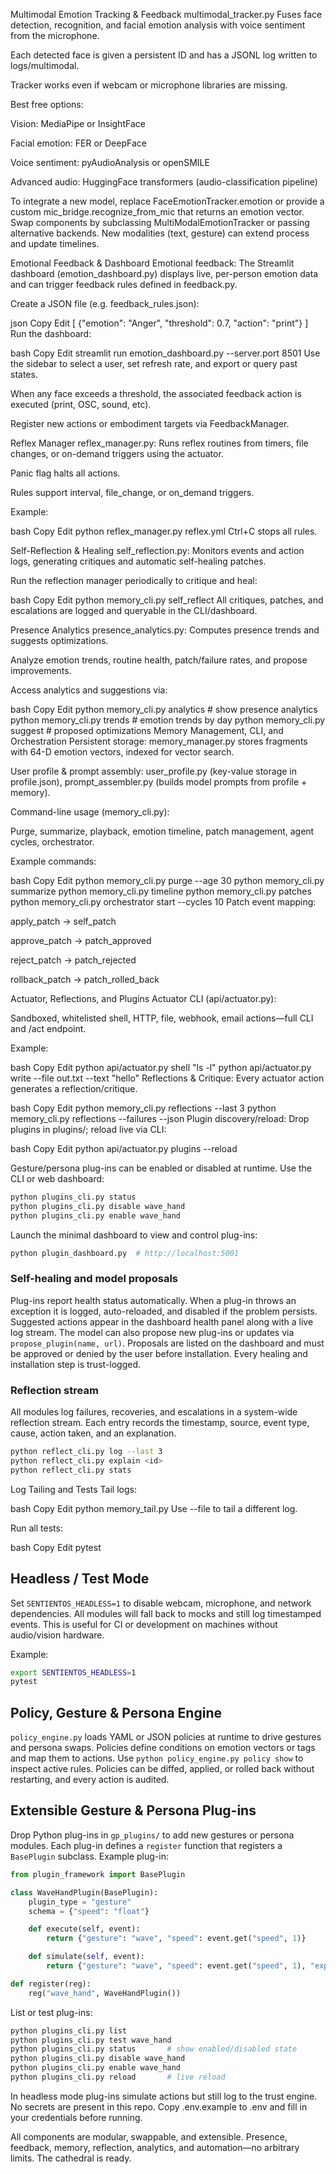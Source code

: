Multimodal Emotion Tracking & Feedback
multimodal_tracker.py
Fuses face detection, recognition, and facial emotion analysis with voice sentiment from the microphone.

Each detected face is given a persistent ID and has a JSONL log written to logs/multimodal.

Tracker works even if webcam or microphone libraries are missing.

Best free options:

Vision: MediaPipe or InsightFace

Facial emotion: FER or DeepFace

Voice sentiment: pyAudioAnalysis or openSMILE

Advanced audio: HuggingFace transformers (audio-classification pipeline)

To integrate a new model, replace FaceEmotionTracker.emotion or provide a custom mic_bridge.recognize_from_mic that returns an emotion vector. Swap components by subclassing MultiModalEmotionTracker or passing alternative backends. New modalities (text, gesture) can extend process and update timelines.

Emotional Feedback & Dashboard
Emotional feedback:
The Streamlit dashboard (emotion_dashboard.py) displays live, per-person emotion data and can trigger feedback rules defined in feedback.py.

Create a JSON file (e.g. feedback_rules.json):

json
Copy
Edit
[
  {"emotion": "Anger", "threshold": 0.7, "action": "print"}
]
Run the dashboard:

bash
Copy
Edit
streamlit run emotion_dashboard.py --server.port 8501
Use the sidebar to select a user, set refresh rate, and export or query past states.

When any face exceeds a threshold, the associated feedback action is executed (print, OSC, sound, etc).

Register new actions or embodiment targets via FeedbackManager.

Reflex Manager
reflex_manager.py:
Runs reflex routines from timers, file changes, or on-demand triggers using the actuator.

Panic flag halts all actions.

Rules support interval, file_change, or on_demand triggers.

Example:

bash
Copy
Edit
python reflex_manager.py reflex.yml
Ctrl+C stops all rules.

Self-Reflection & Healing
self_reflection.py:
Monitors events and action logs, generating critiques and automatic self-healing patches.

Run the reflection manager periodically to critique and heal:

bash
Copy
Edit
python memory_cli.py self_reflect
All critiques, patches, and escalations are logged and queryable in the CLI/dashboard.

Presence Analytics
presence_analytics.py:
Computes presence trends and suggests optimizations.

Analyze emotion trends, routine health, patch/failure rates, and propose improvements.

Access analytics and suggestions via:

bash
Copy
Edit
python memory_cli.py analytics      # show presence analytics
python memory_cli.py trends         # emotion trends by day
python memory_cli.py suggest        # proposed optimizations
Memory Management, CLI, and Orchestration
Persistent storage:
memory_manager.py stores fragments with 64-D emotion vectors, indexed for vector search.

User profile & prompt assembly:
user_profile.py (key-value storage in profile.json),
prompt_assembler.py (builds model prompts from profile + memory).

Command-line usage (memory_cli.py):

Purge, summarize, playback, emotion timeline, patch management, agent cycles, orchestrator.

Example commands:

bash
Copy
Edit
python memory_cli.py purge --age 30
python memory_cli.py summarize
python memory_cli.py timeline
python memory_cli.py patches
python memory_cli.py orchestrator start --cycles 10
Patch event mapping:

apply_patch → self_patch

approve_patch → patch_approved

reject_patch → patch_rejected

rollback_patch → patch_rolled_back

Actuator, Reflections, and Plugins
Actuator CLI (api/actuator.py):

Sandboxed, whitelisted shell, HTTP, file, webhook, email actions—full CLI and /act endpoint.

Example:

bash
Copy
Edit
python api/actuator.py shell "ls -l"
python api/actuator.py write --file out.txt --text "hello"
Reflections & Critique:
Every actuator action generates a reflection/critique.

bash
Copy
Edit
python memory_cli.py reflections --last 3
python memory_cli.py reflections --failures --json
Plugin discovery/reload:
Drop plugins in plugins/; reload live via CLI:

bash
Copy
Edit
python api/actuator.py plugins --reload

Gesture/persona plug-ins can be enabled or disabled at runtime. Use the CLI or web dashboard:

```bash
python plugins_cli.py status
python plugins_cli.py disable wave_hand
python plugins_cli.py enable wave_hand
```

Launch the minimal dashboard to view and control plug-ins:

```bash
python plugin_dashboard.py  # http://localhost:5001
```

### Self-healing and model proposals

Plug-ins report health status automatically. When a plug-in throws an
exception it is logged, auto-reloaded, and disabled if the problem persists.
Suggested actions appear in the dashboard health panel along with a live log
stream. The model can also propose new plug-ins or updates via
`propose_plugin(name, url)`. Proposals are listed on the dashboard and must be
approved or denied by the user before installation. Every healing and
installation step is trust-logged.

### Reflection stream

All modules log failures, recoveries, and escalations in a system-wide
reflection stream. Each entry records the timestamp, source, event type,
cause, action taken, and an explanation.

```bash
python reflect_cli.py log --last 3
python reflect_cli.py explain <id>
python reflect_cli.py stats
```
Log Tailing and Tests
Tail logs:

bash
Copy
Edit
python memory_tail.py
Use --file to tail a different log.

Run all tests:

bash
Copy
Edit
pytest

Headless / Test Mode
--------------------
Set ``SENTIENTOS_HEADLESS=1`` to disable webcam, microphone, and network
dependencies. All modules will fall back to mocks and still log timestamped
events. This is useful for CI or development on machines without audio/vision
hardware.

Example:

```bash
export SENTIENTOS_HEADLESS=1
pytest
```

Policy, Gesture & Persona Engine
--------------------------------
`policy_engine.py` loads YAML or JSON policies at runtime to drive gestures and persona swaps. Policies define conditions on emotion vectors or tags and map them to actions. Use `python policy_engine.py policy show` to inspect active rules. Policies can be diffed, applied, or rolled back without restarting, and every action is audited.

Extensible Gesture & Persona Plug-ins
------------------------------------
Drop Python plug-ins in ``gp_plugins/`` to add new gestures or persona modules.
Each plug-in defines a ``register`` function that registers a ``BasePlugin``
subclass. Example plug-in:

```python
from plugin_framework import BasePlugin

class WaveHandPlugin(BasePlugin):
    plugin_type = "gesture"
    schema = {"speed": "float"}

    def execute(self, event):
        return {"gesture": "wave", "speed": event.get("speed", 1)}

    def simulate(self, event):
        return {"gesture": "wave", "speed": event.get("speed", 1), "explanation": "Simulated"}

def register(reg):
    reg("wave_hand", WaveHandPlugin())
```

List or test plug-ins:

```bash
python plugins_cli.py list
python plugins_cli.py test wave_hand
python plugins_cli.py status       # show enabled/disabled state
python plugins_cli.py disable wave_hand
python plugins_cli.py enable wave_hand
python plugins_cli.py reload       # live reload
```
In headless mode plug-ins simulate actions but still log to the trust engine.
No secrets are present in this repo.
Copy .env.example to .env and fill in your credentials before running.

All components are modular, swappable, and extensible.
Presence, feedback, memory, reflection, analytics, and automation—no arbitrary limits.
The cathedral is ready.

